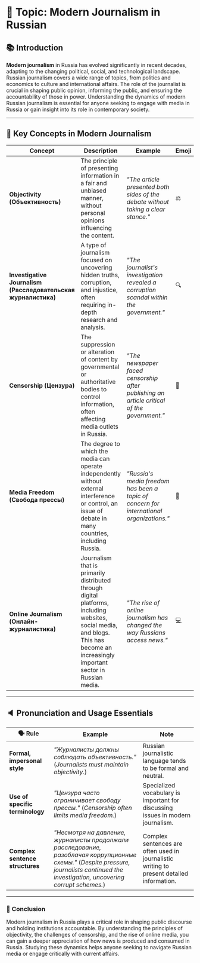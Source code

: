 
# 🧠 **Topic**: Modern Journalism in Russian

## 📚 **Introduction**

**Modern journalism** in Russia has evolved significantly in recent decades, adapting to the changing political, social, and technological landscape. Russian journalism covers a wide range of topics, from politics and economics to culture and international affairs. The role of the journalist is crucial in shaping public opinion, informing the public, and ensuring the accountability of those in power. Understanding the dynamics of modern Russian journalism is essential for anyone seeking to engage with media in Russia or gain insight into its role in contemporary society.

---

## 🔑 **Key Concepts in Modern Journalism**

|**Concept**|**Description**|**Example**|**Emoji**|
|---|---|---|---|
|**Objectivity (Объективность)**|The principle of presenting information in a fair and unbiased manner, without personal opinions influencing the content.|_"The article presented both sides of the debate without taking a clear stance."_|⚖️|
|**Investigative Journalism (Расследовательская журналистика)**|A type of journalism focused on uncovering hidden truths, corruption, and injustice, often requiring in-depth research and analysis.|_"The journalist's investigation revealed a corruption scandal within the government."_|🔍|
|**Censorship (Цензура)**|The suppression or alteration of content by governmental or authoritative bodies to control information, often affecting media outlets in Russia.|_"The newspaper faced censorship after publishing an article critical of the government."_|🚫|
|**Media Freedom (Свобода прессы)**|The degree to which the media can operate independently without external interference or control, an issue of debate in many countries, including Russia.|_"Russia's media freedom has been a topic of concern for international organizations."_|📰|
|**Online Journalism (Онлайн-журналистика)**|Journalism that is primarily distributed through digital platforms, including websites, social media, and blogs. This has become an increasingly important sector in Russian media.|_"The rise of online journalism has changed the way Russians access news."_|💻|

---

## 🔈 **Pronunciation and Usage Essentials**

|🗣️ Rule|Example|Note|
|---|---|---|
|**Formal, impersonal style**|_"Журналисты должны соблюдать объективность."_ (_Journalists must maintain objectivity._)|Russian journalistic language tends to be formal and neutral.|
|**Use of specific terminology**|_"Цензура часто ограничивает свободу прессы."_ (_Censorship often limits media freedom._)|Specialized vocabulary is important for discussing issues in modern journalism.|
|**Complex sentence structures**|_"Несмотря на давление, журналисты продолжали расследование, разоблачая коррупционные схемы."_ (_Despite pressure, journalists continued the investigation, uncovering corrupt schemes._)|Complex sentences are often used in journalistic writing to present detailed information.|

---

### 🎯 **Conclusion**

Modern journalism in Russia plays a critical role in shaping public discourse and holding institutions accountable. By understanding the principles of objectivity, the challenges of censorship, and the rise of online media, you can gain a deeper appreciation of how news is produced and consumed in Russia. Studying these dynamics helps anyone seeking to navigate Russian media or engage critically with current affairs.